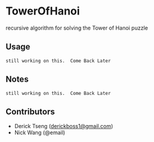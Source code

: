 # TowerOfHanoi

recursive algorithm for solving the Tower of Hanoi puzzle

## Usage
```
still working on this.  Come Back Later
```

## Notes
```
still working on this.  Come Back Later
```

## Contributors
* Derick Tseng (derickboss1@gmail.com)
* Nick Wang (@email)
